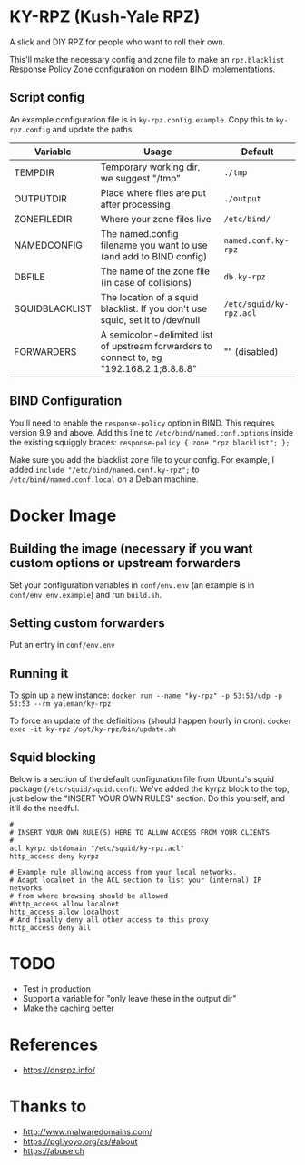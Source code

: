 # KY-RPZ (Kush-Yale RPZ)

A slick and DIY RPZ for people who want to roll their own.

This'll make the necessary config and zone file to make an `rpz.blacklist` Response Policy Zone configuration on modern BIND implementations.

## Script config

An example configuration file is in `ky-rpz.config.example`. Copy this to `ky-rpz.config` and update the paths.


| Variable | Usage | Default
| --- | --- | --- |
| TEMPDIR | Temporary working dir, we suggest "/tmp" | `./tmp` |
| OUTPUTDIR | Place where files are put after processing | `./output` |
| ZONEFILEDIR | Where your zone files live | `/etc/bind/` |
| NAMEDCONFIG | The named.config filename you want to use (and add to BIND config) | `named.conf.ky-rpz` |
| DBFILE | The name of the zone file (in case of collisions) | `db.ky-rpz`
| SQUIDBLACKLIST | The location of a squid blacklist. If you don't use squid, set it to /dev/null | `/etc/squid/ky-rpz.acl` |
| FORWARDERS | A semicolon-delimited list of upstream forwarders to connect to, eg "192.168.2.1;8.8.8.8" | "" (disabled) |

## BIND Configuration

You'll need to enable the `response-policy` option in BIND. This requires version 9.9 and above. Add this line to `/etc/bind/named.conf.options` inside the existing squiggly braces: `response-policy { zone "rpz.blacklist"; };`

Make sure you add the blacklist zone file to your config. For example, I added `include "/etc/bind/named.conf.ky-rpz";` to `/etc/bind/named.conf.local` on a Debian machine.

# Docker Image

## Building the image (necessary if you want custom options or upstream forwarders 

Set your configuration variables in `conf/env.env` (an example is in `conf/env.env.example`) and run `build.sh`.

## Setting custom forwarders

Put an entry in `conf/env.env`


## Running it

To spin up a new instance: `docker run --name "ky-rpz" -p 53:53/udp -p 53:53 --rm yaleman/ky-rpz`

To force an update of the definitions (should happen hourly in cron): `docker exec -it ky-rpz /opt/ky-rpz/bin/update.sh`

## Squid blocking

Below is a section of the default configuration file from Ubuntu's squid package (`/etc/squid/squid.conf`). We've added the kyrpz block to the top, just below the "INSERT YOUR OWN RULES" section. Do this yourself, and it'll do the needful.

```
#
# INSERT YOUR OWN RULE(S) HERE TO ALLOW ACCESS FROM YOUR CLIENTS
#
acl kyrpz dstdomain "/etc/squid/ky-rpz.acl"
http_access deny kyrpz

# Example rule allowing access from your local networks.
# Adapt localnet in the ACL section to list your (internal) IP networks
# from where browsing should be allowed
#http_access allow localnet
http_access allow localhost
# And finally deny all other access to this proxy
http_access deny all
```

# TODO

* Test in production
* Support a variable for "only leave these in the output dir"
* Make the caching better

# References

* https://dnsrpz.info/

# Thanks to

* http://www.malwaredomains.com/
* https://pgl.yoyo.org/as/#about
* https://abuse.ch


